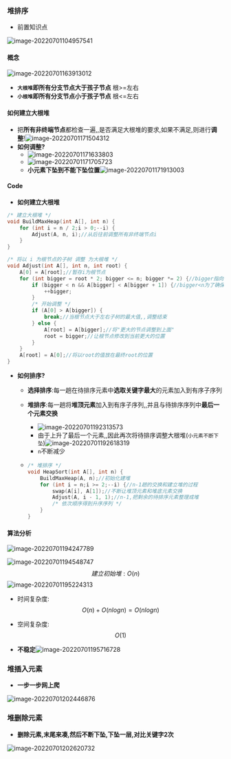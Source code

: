 ### 堆排序

- 前置知识点

![image-20220701104957541](https://cdn.jsdelivr.net/gh/DZX-hhh/Pictures/images/image-20220701104957541.png)

#### 概念

![image-20220701163913012](https://cdn.jsdelivr.net/gh/DZX-hhh/Pictures/images/image-20220701163913012.png)

- **`大根堆`即所有分支节点大于孩子节点**       根>=左右
- **`小根堆`即所有分支节点小于孩子节点**       根<=左右



#### 如何建立大根堆

- 把**所有非终端节点**都检查一遍,,是否满足大根堆的要求,如果不满足,则进行**调整**!![image-20220701171504312](https://cdn.jsdelivr.net/gh/DZX-hhh/Pictures/images/image-20220701171504312.png)
- **如何调整?**
  - ![image-20220701171633803](https://cdn.jsdelivr.net/gh/DZX-hhh/Pictures/images/image-20220701171633803.png)
  - ![image-20220701171705723](https://cdn.jsdelivr.net/gh/DZX-hhh/Pictures/images/image-20220701171705723.png)
  - **小元素下坠到不能下坠位置**![image-20220701171913003](https://cdn.jsdelivr.net/gh/DZX-hhh/Pictures/images/image-20220701171913003.png)

#### Code

- **如何建立大根堆**

```c++
/* 建立大根堆 */
void BuildMaxHeap(int A[], int n) {
	for (int i = n / 2;i > 0;--i) {
		Adjust(A, n, i);//从后往前调整所有非终端节点i
	}
}

/* 将以 i 为根节点的子树 调整 为大根堆 */
void Adjust(int A[], int n, int root) {
	A[0] = A[root];//暂存i为根节点
	for (int bigger = root * 2; bigger <= n; bigger *= 2) {//bigger指向左孩子
		if (bigger < n && A[bigger] < A[bigger + 1]) {//bigger<n为了确保A[bigger]有右兄弟,,并且左孩子小于右孩子的情况,bigger指向更大的那一个
			++bigger;
		}
		/* 开始调整 */
		if (A[0] > A[bigger]) {
			break;//当根节点大于左右子树的最大值,,调整结束
		} else {
			A[root] = A[bigger];//将"更大的节点调整到上面"
			root = bigger;//让根节点修改到当前更大的位置
		}
	}
	A[root] = A[0];//将以root的值放在最终root的位置
}
```

- **如何排序?**

  - **选择排序**:每一趟在待排序元素中**选取关键字最大**的元素加入到有序子序列

  - **堆排序**:每一趟将**堆顶元素**加入到有序子序列,,并且与待排序序列中**最后一个元素交换**

    - ![image-20220701192313573](https://cdn.jsdelivr.net/gh/DZX-hhh/Pictures/images/image-20220701192313573.png)
    - 由于上升了最后一个元素,,因此再次将待排序调整大根堆(`小元素不断下坠`)![image-20220701192618319](https://cdn.jsdelivr.net/gh/DZX-hhh/Pictures/images/image-20220701192618319.png)
    - `n`不断减少

  - ```c++
    /* 堆排序 */
    void HeapSort(int A[], int n) {
    	BuildMaxHeap(A, n);//初始化建堆
    	for (int i = n;i >= 2;--i) {//n-1趟的交换和建立堆的过程
    		swap(A[i], A[1]);//不断让堆顶元素和堆底元素交换
    		Adjust(A, i - 1, 1);//n-1,把剩余的待排序元素整理成堆
    		/* 依次顺序得到升序序列 */
    	}
    }
    ```

#### 算法分析

![image-20220701194247789](https://cdn.jsdelivr.net/gh/DZX-hhh/Pictures/images/image-20220701194247789.png)



![image-20220701194548747](https://cdn.jsdelivr.net/gh/DZX-hhh/Pictures/images/image-20220701194548747.png)
$$
建立初始堆:    O(n)
$$
![image-20220701195224313](https://cdn.jsdelivr.net/gh/DZX-hhh/Pictures/images/image-20220701195224313.png)

- 时间复杂度:
  $$
  O(n)+O(nlogn)=O(nlogn)
  $$

- 空间复杂度:
  $$
  O(1)
  $$

- **不稳定**![image-20220701195716728](https://cdn.jsdelivr.net/gh/DZX-hhh/Pictures/images/image-20220701195716728.png)



### 堆插入元素

- **一步一步网上爬**

![image-20220701202446876](https://cdn.jsdelivr.net/gh/DZX-hhh/Pictures/images/image-20220701202446876.png)

### 堆删除元素

- **删除元素,末尾来凑,然后不断下坠,下坠一层,对比关键字2次**

![image-20220701202620732](https://cdn.jsdelivr.net/gh/DZX-hhh/Pictures/images/image-20220701202620732.png)